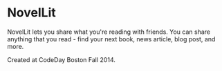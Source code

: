 # NovelLit

NovelLit lets you share what you're reading with friends. You can share anything that you read - find your next book, news article, blog post, and more.

Created at CodeDay Boston Fall 2014.